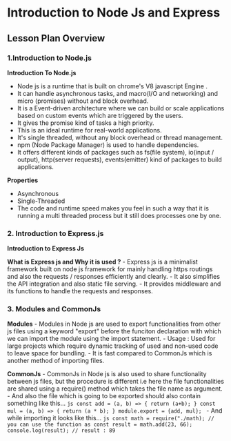 # Introduction to Node Js and Express
## Lesson Plan Overview
### 1.Introduction to Node.js

 **Introduction To Node.js**
 - Node js is a runtime that is built on chrome's V8 javascript Engine .
 - It can handle asynchronous tasks, and macro(I/O and networking) and micro (promises) without and block overhead.
 - It is a Event-driven architecture where we can build or scale applications based on custom events which are triggered by the users.
 - It gives the promise kind of tasks a high priority.
 - This is an ideal runtime for real-world applications.
 - It's single threaded, without any block overhead or thread management.
 - npm (Node Package Manager) is used to handle dependencies.
 - It offers different kinds of packages such as fs(file system), io(input / output), http(server requests), events(emitter) kind of packages to build applications.
 
 **Properties**
 - Asynchronous
 - Single-Threaded
 - The code and runtime speed makes you feel in such a way that it is running a multi threaded process but it still does processes one by one.

### 2. Introduction to Express.js

 **Introduction to Express Js**
    
  **What is Express js and Why it is used ?**
    - Express js is a minimalist framework built on node js framework for mainly handling https routings and also the requests / responses efficiently and clearly.
    - It also simplifies the API integration and also static file serving.
    - It provides middleware and its functions to handle the requests and responses.

### 3. Modules and CommonJs

  **Modules**
    - Modules in Node js are used to export functionalities from other js files using a keyword "export" before the funciton declaration with which we can import the module using the import statement.
    - Usage : Used for large projects which require dynamic tracking of used and non-used code to leave space for bundling.
    - It is fast compared to CommonJs which is another method of importing files.
  
  **CommonJs**
    - CommonJs in Node js is also used to share functionality between js files, but the procedure is different i.e here the file functionalities are shared using a require() method which takes the file name as argument.
    - And also the file which is going to be exported should also contain something like this...
    ```js
    const add = (a, b) => {
      return (a+b);
    }
    const mul = (a, b) => {
      return (a * b);
    }
    module.export = {add, mul};
    ```
    - And while importing it looks like this...
    ```js
    const math = require("./math);
    // you can use the function as
    const result = math.add(23, 66);
    console.log(result); // result : 89
    ```
    
